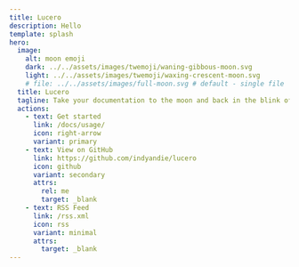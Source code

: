 ```yaml
---
title: Lucero
description: Hello
template: splash
hero:
  image:
    alt: moon emoji
    dark: ../../assets/images/twemoji/waning-gibbous-moon.svg
    light: ../../assets/images/twemoji/waxing-crescent-moon.svg
    # file: ../../assets/images/full-moon.svg # default - single file
  title: Lucero
  tagline: Take your documentation to the moon and back in the blink of an eye.
  actions:
    - text: Get started
      link: /docs/usage/
      icon: right-arrow
      variant: primary
    - text: View on GitHub
      link: https://github.com/indyandie/lucero
      icon: github
      variant: secondary
      attrs:
        rel: me
        target: _blank
    - text: RSS Feed
      link: /rss.xml
      icon: rss
      variant: minimal
      attrs:
        target: _blank
---
```

